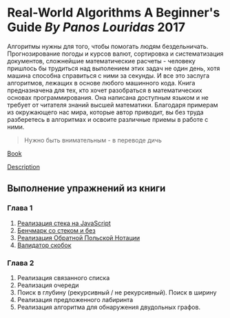 # Real-World Algorithms A Beginner's Guide ***By Panos Louridas*** 2017

Алгоритмы нужны для того, чтобы помогать людям бездельничать. Прогнозирование погоды и курсов валют, сортировка и систематизация документов, сложнейшие математические расчеты - человеку пришлось бы трудиться над выполением этих задач не один день, хотя машина способна справиться с ними за секунды. И все это заслуга алгоритмов, лежащих в основе любого машинного кода. Книга предназначена для тех, кто хочет разобраться в математических основах программирования. Она написана доступным языком и не требует от читателя знаний высшей математики. Благодаря примерам из окружающего нас мира, которые автор приводит, вы без труда разберетесь в алгоритмах и освоите различные приемы в работе с ними.

> Нужно быть внимательным - в переводе дичь

[Book](https://mitpress.mit.edu/books/real-world-algorithms)

[Description](./description.md)

## Выполнение упражнений из книги

### Глава 1

1. [Реализация стека на JavaScript](./chapter-1/exercise-1/stack.js)
1. [Бенчмарк со стеком и без](./chapter-1/exercise-2/benchmark.js)
1. [Реализация Обратной Польской Нотации](./chapter-1/exercise-3/rpn-calc.js)
1. [Валидатор скобок](./chapter-1/exercise-4/validateParentheses.js)

### Глава 2

1. Реализация связанного списка
1. Реализация очереди
1. Поиск в глубину (рекурсивный / не рекурсивный). Поиск в ширину
1. Реализация предложенного лабиринта
1. Реализация алгоритма для обнаружения двудольных графов.

